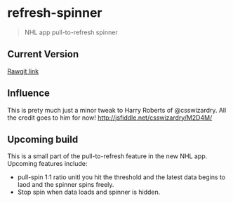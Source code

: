 <!-- Markdown build with: http://hashify.me/ -->

# refresh-spinner
> NHL app pull-to-refresh spinner

## Current Version

[Rawgit link](https://cdn.rawgit.com/epitaphmike/refresh-spinner/master/spinner.html)

## Influence

This is prety much just a minor tweak to Harry Roberts of @csswizardry. All the credit goes to him for now!
http://jsfiddle.net/csswizardry/M2D4M/

## Upcoming build

This is a small part of the pull-to-refresh feature in the new NHL app. Upcoming features include:
- pull-spin 1:1 ratio unitl you hit the threshold and the latest data begins to laod and the spinner spins freely.
- Stop spin when data loads and spinner is hidden.